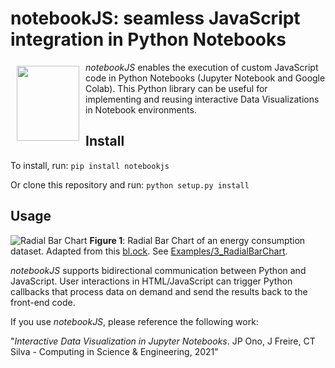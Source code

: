 # notebookJS: seamless JavaScript integration in Python Notebooks 

<img src="https://raw.githubusercontent.com/jorgehpo/notebookJS/main/Images/notebookJS.png" 
     align="left" 
     hspace="10" 
     vspace="6"
     width="100"
     height="120">

*notebookJS* enables the execution of custom JavaScript code in Python Notebooks (Jupyter Notebook and Google Colab). This Python library can be useful for implementing and reusing  interactive Data Visualizations in Notebook environments.

## Install

To install, run:
`pip install notebookjs`

Or clone this repository and run:
`python setup.py install`

## Usage

![Radial Bar Chart](https://raw.githubusercontent.com/jorgehpo/notebookJS/main/Images/example_radial_bar.png)
**Figure 1**: Radial Bar Chart of an energy consumption dataset. Adapted from this [bl.ock](https://bl.ocks.org/AntonOrlov/6b42d8676943cc933f48a43a7c7e5b6c). See [Examples/3_RadialBarChart](https://github.com/jorgehpo/notebookJS/blob/main/Examples/3_RadialBarChart/).

*notebookJS* supports bidirectional communication between Python and JavaScript. User interactions in HTML/JavaScript can trigger Python callbacks that process data on demand and send the results back to the front-end code.


If you use *notebookJS*, please reference the following work:

"*Interactive Data Visualization in Jupyter Notebooks*. JP Ono, J Freire, CT Silva - Computing in Science & Engineering, 2021"
